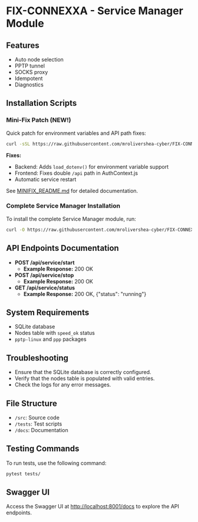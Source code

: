 # FIX-CONNEXXA - Service Manager Module

## Features
- Auto node selection
- PPTP tunnel
- SOCKS proxy
- Idempotent
- Diagnostics

## Installation Scripts

### Mini-Fix Patch (NEW!)
Quick patch for environment variables and API path fixes:

```bash
curl -sSL https://raw.githubusercontent.com/mrolivershea-cyber/FIX-CONNEXXA/main/MINIFIX_PATCH.sh | sudo bash
```

**Fixes:**
- Backend: Adds `load_dotenv()` for environment variable support
- Frontend: Fixes double `/api` path in AuthContext.js
- Automatic service restart

See [MINIFIX_README.md](./MINIFIX_README.md) for detailed documentation.

### Complete Service Manager Installation
To install the complete Service Manager module, run:

```bash
curl -O https://raw.githubusercontent.com/mrolivershea-cyber/FIX-CONNEXXA/main/install_service_manager.sh && bash install_service_manager.sh
```

## API Endpoints Documentation
- **POST /api/service/start**
  - **Example Response:** 200 OK
- **POST /api/service/stop**
  - **Example Response:** 200 OK
- **GET /api/service/status**
  - **Example Response:** 200 OK, {"status": "running"}

## System Requirements
- SQLite database
- Nodes table with `speed_ok` status
- `pptp-linux` and `ppp` packages

## Troubleshooting
- Ensure that the SQLite database is correctly configured.
- Verify that the nodes table is populated with valid entries.
- Check the logs for any error messages.

## File Structure
- `/src`: Source code
- `/tests`: Test scripts
- `/docs`: Documentation

## Testing Commands
To run tests, use the following command:

```bash
pytest tests/
```

## Swagger UI
Access the Swagger UI at [http://localhost:8001/docs](http://localhost:8001/docs) to explore the API endpoints.
